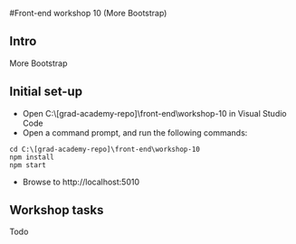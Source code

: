 #Front-end workshop 10 (More Bootstrap)
## Intro
More Bootstrap
## Initial set-up
* Open C:\\[grad-academy-repo]\front-end\workshop-10 in Visual Studio Code  
* Open a command prompt, and run the following commands:
```
cd C:\[grad-academy-repo]\front-end\workshop-10
npm install
npm start
```
* Browse to http://localhost:5010

## Workshop tasks
Todo